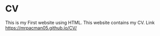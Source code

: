 # CV
This is my First website using HTML.
This website contains my CV.
Link
https://mrpacman05.github.io/CV/
